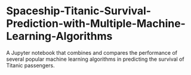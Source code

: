 # Spaceship-Titanic-Survival-Prediction-with-Multiple-Machine-Learning-Algorithms
A Jupyter notebook that combines and compares the performance of several popular machine learning algorithms in predicting the survival of Titanic passengers.
